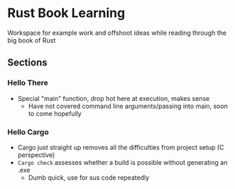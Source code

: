 # Rust Book Learning
Workspace for example work and offshoot ideas while reading through the big book of Rust

## Sections

### Hello There

* Special "main" function, drop hot here at execution, makes sense
  * Have not covered command line arguments/passing into main, soon to come hopefully

### Hello Cargo

* Cargo just straight up removes all the difficulties from project setup (C perspective)
* ` Cargo check ` assesses whether a build is possible without generating an .exe
  * Dumb quick, use for sus code repeatedly

